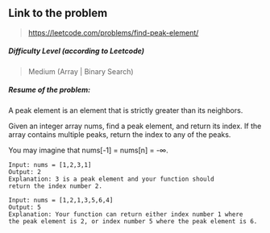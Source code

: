 ## Link to the problem
 
 > https://leetcode.com/problems/find-peak-element/
 
##### Difficulty Level (according to Leetcode)
 
 > Medium (Array | Binary Search)
 
##### Resume of the problem:

A peak element is an element that is strictly greater than its neighbors.

Given an integer array nums, find a peak element, and return its index. If the array contains multiple peaks, return the index to any of the peaks.

You may imagine that nums[-1] = nums[n] = -∞.


```
Input: nums = [1,2,3,1]
Output: 2
Explanation: 3 is a peak element and your function should 
return the index number 2.

Input: nums = [1,2,1,3,5,6,4]
Output: 5
Explanation: Your function can return either index number 1 where 
the peak element is 2, or index number 5 where the peak element is 6.
```
 
  